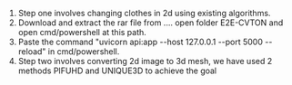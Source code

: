 1. Step one involves changing clothes in 2d using existing algorithms.
2. Download and extract the rar file from .... open folder E2E-CVTON and open cmd/powershell at this path.
3. Paste the command "uvicorn api:app --host 127.0.0.1 --port 5000 --reload" in cmd/powershell.
5. Step two involves converting 2d image to 3d mesh, we have used 2 methods PIFUHD and UNIQUE3D to achieve the goal

